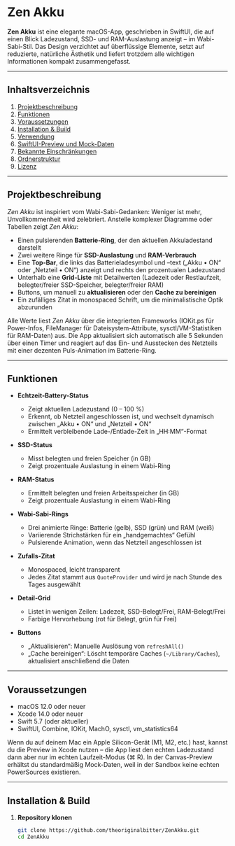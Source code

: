 # Zen Akku

**Zen Akku** ist eine elegante macOS-App, geschrieben in SwiftUI, die auf einen Blick Ladezustand, SSD- und RAM-Auslastung anzeigt – im Wabi-Sabi-Stil. Das Design verzichtet auf überflüssige Elemente, setzt auf reduzierte, natürliche Ästhetik und liefert trotzdem alle wichtigen Informationen kompakt zusammengefasst.

---

## Inhaltsverzeichnis

1. [Projektbeschreibung](#projektbeschreibung)  
2. [Funktionen](#funktionen)  
3. [Voraussetzungen](#voraussetzungen)  
4. [Installation & Build](#installation--build)  
5. [Verwendung](#verwendung)  
6. [SwiftUI-Preview und Mock-Daten](#swiftui-preview-und-mock-daten)  
7. [Bekannte Einschränkungen](#bekannte-einschränkungen)  
8. [Ordnerstruktur](#ordnerstruktur)  
9. [Lizenz](#lizenz)

---

## Projektbeschreibung

*Zen Akku* ist inspiriert vom Wabi-Sabi-Gedanken: Weniger ist mehr, Unvollkommenheit wird zelebriert. Anstelle komplexer Diagramme oder Tabellen zeigt *Zen Akku*:

- Einen pulsierenden **Batterie-Ring**, der den aktuellen Akkuladestand darstellt  
- Zwei weitere Ringe für **SSD-Auslastung** und **RAM-Verbrauch**  
- Eine **Top-Bar**, die links das Batterieladesymbol und –text („Akku • ON“ oder „Netzteil • ON“) anzeigt und rechts den prozentualen Ladezustand  
- Unterhalb eine **Grid-Liste** mit Detailwerten (Ladezeit oder Restlaufzeit, belegter/freier SSD-Speicher, belegter/freier RAM)  
- Buttons, um manuell zu **aktualisieren** oder den **Cache zu bereinigen**  
- Ein zufälliges Zitat in monospaced Schrift, um die minimalistische Optik abzurunden  

Alle Werte liest *Zen Akku* über die integrierten Frameworks (IOKit.ps für Power-Infos, FileManager für Dateisystem-Attribute, sysctl/VM-Statistiken für RAM-Daten) aus. Die App aktualisiert sich automatisch alle 5 Sekunden über einen Timer und reagiert auf das Ein- und Ausstecken des Netzteils mit einer dezenten Puls-Animation im Batterie-Ring.

---

## Funktionen

- **Echtzeit-Battery-Status**  
  - Zeigt aktuellen Ladezustand (0 – 100 %)  
  - Erkennt, ob Netzteil angeschlossen ist, und wechselt dynamisch zwischen „Akku • ON“ und „Netzteil • ON“  
  - Ermittelt verbleibende Lade-/Entlade-Zeit in „HH:MM“-Format  

- **SSD-Status**  
  - Misst belegten und freien Speicher (in GB)  
  - Zeigt prozentuale Auslastung in einem Wabi-Ring  

- **RAM-Status**  
  - Ermittelt belegten und freien Arbeitsspeicher (in GB)  
  - Zeigt prozentuale Auslastung in einem Wabi-Ring  

- **Wabi-Sabi-Rings**  
  - Drei animierte Ringe: Batterie (gelb), SSD (grün) und RAM (weiß)  
  - Variierende Strichstärken für ein „handgemachtes“ Gefühl  
  - Pulsierende Animation, wenn das Netzteil angeschlossen ist  

- **Zufalls-Zitat**  
  - Monospaced, leicht transparent  
  - Jedes Zitat stammt aus `QuoteProvider` und wird je nach Stunde des Tages ausgewählt  

- **Detail-Grid**  
  - Listet in wenigen Zeilen: Ladezeit, SSD-Belegt/Frei, RAM-Belegt/Frei  
  - Farbige Hervorhebung (rot für Belegt, grün für Frei)  

- **Buttons**  
  - „Aktualisieren“: Manuelle Auslösung von `refreshAll()`  
  - „Cache bereinigen“: Löscht temporäre Caches (`~/Library/Caches`), aktualisiert anschließend die Daten  

---

## Voraussetzungen

- macOS 12.0 oder neuer  
- Xcode 14.0 oder neuer  
- Swift 5.7 (oder aktueller)  
- SwiftUI, Combine, IOKit, MachO, sysctl, vm_statistics64  

Wenn du auf deinem Mac ein Apple Silicon-Gerät (M1, M2, etc.) hast, kannst du die Preview in Xcode nutzen – die App liest den echten Ladezustand dann aber nur im echten Laufzeit-Modus (⌘ R). In der Canvas-Preview erhältst du standardmäßig Mock-Daten, weil in der Sandbox keine echten PowerSources existieren.

---

## Installation & Build

1. **Repository klonen**  
   ```bash
   git clone https://github.com/theoriginalbitter/ZenAkku.git
   cd ZenAkku
